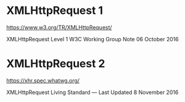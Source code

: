 # XMLHttpRequest 1

https://www.w3.org/TR/XMLHttpRequest/

XMLHttpRequest Level 1
W3C Working Group Note 06 October 2016



# XMLHttpRequest 2

https://xhr.spec.whatwg.org/

XMLHttpRequest
Living Standard — Last Updated 8 November 2016
